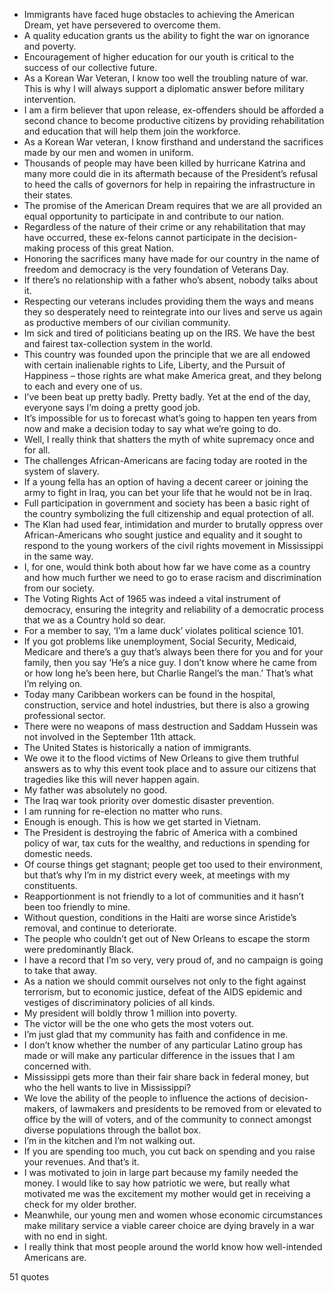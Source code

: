  - Immigrants have faced huge obstacles to achieving the American Dream, yet have persevered to overcome them.
 - A quality education grants us the ability to fight the war on ignorance and poverty.
 - Encouragement of higher education for our youth is critical to the success of our collective future.
 - As a Korean War Veteran, I know too well the troubling nature of war. This is why I will always support a diplomatic answer before military intervention.
 - I am a firm believer that upon release, ex-offenders should be afforded a second chance to become productive citizens by providing rehabilitation and education that will help them join the workforce.
 - As a Korean War veteran, I know firsthand and understand the sacrifices made by our men and women in uniform.
 - Thousands of people may have been killed by hurricane Katrina and many more could die in its aftermath because of the President’s refusal to heed the calls of governors for help in repairing the infrastructure in their states.
 - The promise of the American Dream requires that we are all provided an equal opportunity to participate in and contribute to our nation.
 - Regardless of the nature of their crime or any rehabilitation that may have occurred, these ex-felons cannot participate in the decision-making process of this great Nation.
 - Honoring the sacrifices many have made for our country in the name of freedom and democracy is the very foundation of Veterans Day.
 - If there’s no relationship with a father who’s absent, nobody talks about it.
 - Respecting our veterans includes providing them the ways and means they so desperately need to reintegrate into our lives and serve us again as productive members of our civilian community.
 - Im sick and tired of politicians beating up on the IRS. We have the best and fairest tax-collection system in the world.
 - This country was founded upon the principle that we are all endowed with certain inalienable rights to Life, Liberty, and the Pursuit of Happiness – those rights are what make America great, and they belong to each and every one of us.
 - I’ve been beat up pretty badly. Pretty badly. Yet at the end of the day, everyone says I’m doing a pretty good job.
 - It’s impossible for us to forecast what’s going to happen ten years from now and make a decision today to say what we’re going to do.
 - Well, I really think that shatters the myth of white supremacy once and for all.
 - The challenges African-Americans are facing today are rooted in the system of slavery.
 - If a young fella has an option of having a decent career or joining the army to fight in Iraq, you can bet your life that he would not be in Iraq.
 - Full participation in government and society has been a basic right of the country symbolizing the full citizenship and equal protection of all.
 - The Klan had used fear, intimidation and murder to brutally oppress over African-Americans who sought justice and equality and it sought to respond to the young workers of the civil rights movement in Mississippi in the same way.
 - I, for one, would think both about how far we have come as a country and how much further we need to go to erase racism and discrimination from our society.
 - The Voting Rights Act of 1965 was indeed a vital instrument of democracy, ensuring the integrity and reliability of a democratic process that we as a Country hold so dear.
 - For a member to say, ‘I’m a lame duck’ violates political science 101.
 - If you got problems like unemployment, Social Security, Medicaid, Medicare and there’s a guy that’s always been there for you and for your family, then you say ‘He’s a nice guy. I don’t know where he came from or how long he’s been here, but Charlie Rangel’s the man.’ That’s what I’m relying on.
 - Today many Caribbean workers can be found in the hospital, construction, service and hotel industries, but there is also a growing professional sector.
 - There were no weapons of mass destruction and Saddam Hussein was not involved in the September 11th attack.
 - The United States is historically a nation of immigrants.
 - We owe it to the flood victims of New Orleans to give them truthful answers as to why this event took place and to assure our citizens that tragedies like this will never happen again.
 - My father was absolutely no good.
 - The Iraq war took priority over domestic disaster prevention.
 - I am running for re-election no matter who runs.
 - Enough is enough. This is how we get started in Vietnam.
 - The President is destroying the fabric of America with a combined policy of war, tax cuts for the wealthy, and reductions in spending for domestic needs.
 - Of course things get stagnant; people get too used to their environment, but that’s why I’m in my district every week, at meetings with my constituents.
 - Reapportionment is not friendly to a lot of communities and it hasn’t been too friendly to mine.
 - Without question, conditions in the Haiti are worse since Aristide’s removal, and continue to deteriorate.
 - The people who couldn’t get out of New Orleans to escape the storm were predominantly Black.
 - I have a record that I’m so very, very proud of, and no campaign is going to take that away.
 - As a nation we should commit ourselves not only to the fight against terrorism, but to economic justice, defeat of the AIDS epidemic and vestiges of discriminatory policies of all kinds.
 - My president will boldly throw 1 million into poverty.
 - The victor will be the one who gets the most voters out.
 - I’m just glad that my community has faith and confidence in me.
 - I don’t know whether the number of any particular Latino group has made or will make any particular difference in the issues that I am concerned with.
 - Mississippi gets more than their fair share back in federal money, but who the hell wants to live in Mississippi?
 - We love the ability of the people to influence the actions of decision-makers, of lawmakers and presidents to be removed from or elevated to office by the will of voters, and of the community to connect amongst diverse populations through the ballot box.
 - I’m in the kitchen and I’m not walking out.
 - If you are spending too much, you cut back on spending and you raise your revenues. And that’s it.
 - I was motivated to join in large part because my family needed the money. I would like to say how patriotic we were, but really what motivated me was the excitement my mother would get in receiving a check for my older brother.
 - Meanwhile, our young men and women whose economic circumstances make military service a viable career choice are dying bravely in a war with no end in sight.
 - I really think that most people around the world know how well-intended Americans are.

51 quotes